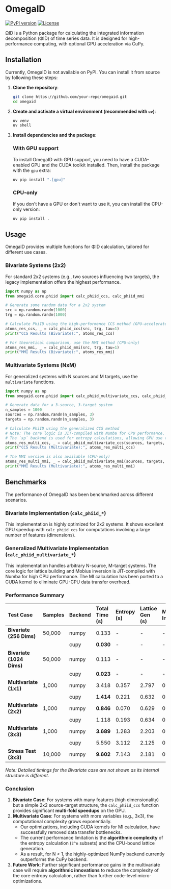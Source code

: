 # OmegaID

[![PyPI version](https://badge.fury.io/py/omegaid.svg)](https://badge.fury.io/py/omegaid)
[![License](https://img.shields.io/badge/License-BSD_3--Clause-blue.svg)](https://opensource.org/licenses/BSD-3-Clause)

ΩID is a Python package for calculating the integrated information decomposition (ΦID) of time series data. It is designed for high-performance computing, with optional GPU acceleration via CuPy.

## Installation

Currently, OmegaID is not available on PyPI. You can install it from source by following these steps:

1. **Clone the repository**:

   ```bash
   git clone https://github.com/your-repo/omegaid.git
   cd omegaid
   ```

2. **Create and activate a virtual environment (recommended with `uv`)**:

   ```bash
   uv venv
   uv shell
   ```

3. **Install dependencies and the package**:

   ### With GPU support

   To install OmegaID with GPU support, you need to have a CUDA-enabled GPU and the CUDA toolkit installed. Then, install the package with the `gpu` extra:

   ```bash
   uv pip install ".[gpu]"
   ```

   ### CPU-only

   If you don't have a GPU or don't want to use it, you can install the CPU-only version:

   ```bash
   uv pip install .
   ```

## Usage

OmegaID provides multiple functions for ΦID calculation, tailored for different use cases.

### Bivariate Systems (2x2)

For standard 2x2 systems (e.g., two sources influencing two targets), the legacy implementation offers the highest performance.

```python
import numpy as np
from omegaid.core.phiid import calc_phiid_ccs, calc_phiid_mmi

# Generate some random data for a 2x2 system
src = np.random.randn(1000)
trg = np.random.randn(1000)

# Calculate PhiID using the high-performance CCS method (GPU-accelerated)
atoms_res_ccs, _ = calc_phiid_ccs(src, trg, tau=1)
print("CCS Results (Bivariate):", atoms_res_ccs)

# For theoretical comparison, use the MMI method (CPU-only)
atoms_res_mmi, _ = calc_phiid_mmi(src, trg, tau=1)
print("MMI Results (Bivariate):", atoms_res_mmi)
```

### Multivariate Systems (NxM)

For generalized systems with N sources and M targets, use the `multivariate` functions.

```python
import numpy as np
from omegaid.core.phiid import calc_phiid_multivariate_ccs, calc_phiid_multivariate_mmi

# Generate data for a 3-source, 3-target system
n_samples = 1000
sources = np.random.randn(n_samples, 3)
targets = np.random.randn(n_samples, 3)

# Calculate PhiID using the generalized CCS method
# Note: The core logic is JIT-compiled with Numba for CPU performance.
# The `xp` backend is used for entropy calculations, allowing GPU use there.
atoms_res_multi_ccs, _ = calc_phiid_multivariate_ccs(sources, targets, tau=1)
print("CCS Results (Multivariate):", atoms_res_multi_ccs)

# The MMI version is also available (CPU-only)
atoms_res_multi_mmi, _ = calc_phiid_multivariate_mmi(sources, targets, tau=1)
print("MMI Results (Multivariate):", atoms_res_multi_mmi)
```

## Benchmarks

The performance of OmegaID has been benchmarked across different scenarios.

### Bivariate Implementation (`calc_phiid_*`)

This implementation is highly optimized for 2x2 systems. It shows excellent GPU speedup with `calc_phiid_ccs` for computations involving a large number of features (dimensions).

### Generalized Multivariate Implementation (`calc_phiid_multivariate_*`)

This implementation handles arbitrary N-source, M-target systems. The core logic for lattice building and Mobius inversion is JIT-compiled with Numba for high CPU performance. The MI calculation has been ported to a CUDA kernel to eliminate GPU-CPU data transfer overhead.

### Performance Summary

| Test Case                 | Samples | Backend | Total Time (s) | Entropy (s) | Lattice Gen (s) | Mobius Inv (s) | Perf Ratio |
| :------------------------ | :------ | :------ | :------------- | :---------- | :-------------- | :------------- | :--------- |
| **Bivariate (256 Dims)**  | 50,000  | numpy   | 0.133          | -           | -               | -              | -          |
|                           |         | cupy    | **0.030**      | -           | -               | -              | **4.48x**  |
| **Bivariate (1024 Dims)** | 50,000  | numpy   | 0.113          | -           | -               | -              | -          |
|                           |         | cupy    | **0.023**      | -           | -               | -              | **4.99x**  |
| **Multivariate (1x1)**    | 1,000   | numpy   | 3.418          | 0.357       | 2.797           | 0.263          | -          |
|                           |         | cupy    | **1.414**      | 0.221       | 0.632           | 0.306          | **2.42x**  |
| **Multivariate (2x2)**    | 1,000   | numpy   | **0.846**      | 0.070       | 0.629           | 0.146          | -          |
|                           |         | cupy    | 1.118          | 0.193       | 0.634           | 0.147          | 0.76x      |
| **Multivariate (3x3)**    | 1,000   | numpy   | **3.689**      | 1.283       | 2.203           | 0.187          | -          |
|                           |         | cupy    | 5.550          | 3.112       | 2.125           | 0.162          | 0.66x      |
| **Stress Test (3x3)**     | 10,000  | numpy   | **9.602**      | 7.143       | 2.181           | 0.187          | -          |

*Note: Detailed timings for the Bivariate case are not shown as its internal structure is different.*

### Conclusion

1.  **Bivariate Case**: For systems with many features (high dimensionality) but a simple 2x2 source-target structure, the `calc_phiid_ccs` function provides significant **multi-fold speedups** on the GPU.
2.  **Multivariate Case**: For systems with more variables (e.g., 3x3), the computational complexity grows exponentially.
    -   Our optimizations, including CUDA kernels for MI calculation, have successfully removed data transfer bottlenecks.
    -   The current performance limitation is the **algorithmic complexity** of the entropy calculation (`2^n` subsets) and the CPU-bound lattice generation.
    -   As a result, for N > 1, the highly-optimized NumPy backend currently outperforms the CuPy backend.
3.  **Future Work**: Further significant performance gains in the multivariate case will require **algorithmic innovations** to reduce the complexity of the core entropy calculation, rather than further code-level micro-optimizations.
